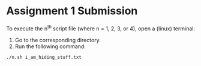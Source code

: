 # Assignment 1 Submission

To execute the n<sup>th</sup> script file (where n = 1, 2, 3, or 4), open a (linux) terminal:

1. Go to the corresponding directory.
2. Run the following command:

```sh
./n.sh i_am_hiding_stuff.txt
```
